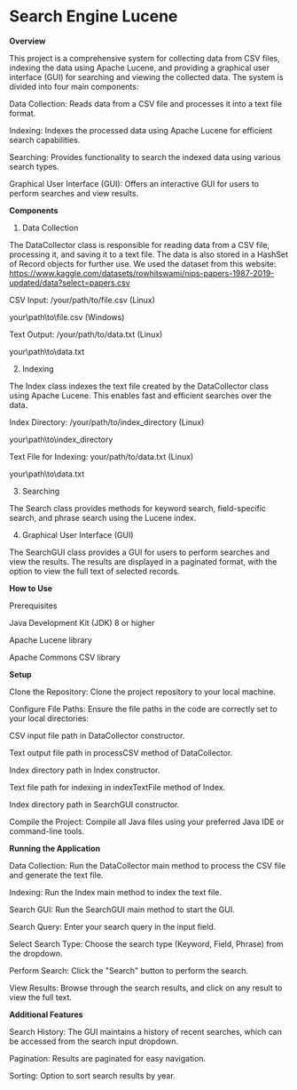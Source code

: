 ﻿# Search Engine Lucene

**Overview**

This project is a comprehensive system for collecting data from CSV files, indexing the data using Apache Lucene, and providing a graphical user interface (GUI) for searching and viewing the collected data. The system is divided into four main components:

  

Data Collection: Reads data from a CSV file and processes it into a text file format.

Indexing: Indexes the processed data using Apache Lucene for efficient search capabilities.

Searching: Provides functionality to search the indexed data using various search types.

Graphical User Interface (GUI): Offers an interactive GUI for users to perform searches and view results.

  

**Components**

1. Data Collection

The DataCollector class is responsible for reading data from a CSV file, processing it, and saving it to a text file. The data is also stored in a HashSet of Record objects for further use.
We used the dataset from this website: https://www.kaggle.com/datasets/rowhitswami/nips-papers-1987-2019-updated/data?select=papers.csv 
  

CSV Input: /your/path/to/file.csv (Linux)

your\\path\\to\\file.csv (Windows)

Text Output: /your/path/to/data.txt (Linux)

your\\path\\to\\data.txt

2. Indexing

The Index class indexes the text file created by the DataCollector class using Apache Lucene. This enables fast and efficient searches over the data.

  

Index Directory: /your/path/to/index_directory (Linux)

your\\path\\to\\index_directory

Text File for Indexing: your/path/to/data.txt (Linux)

your\\path\\to\\data.txt

3. Searching

The Search class provides methods for keyword search, field-specific search, and phrase search using the Lucene index.

  

4. Graphical User Interface (GUI)

The SearchGUI class provides a GUI for users to perform searches and view the results. The results are displayed in a paginated format, with the option to view the full text of selected records.

  

**How to Use**

Prerequisites

Java Development Kit (JDK) 8 or higher

Apache Lucene library

Apache Commons CSV library

  

**Setup**

Clone the Repository: Clone the project repository to your local machine.

Configure File Paths: Ensure the file paths in the code are correctly set to your local directories:

CSV input file path in DataCollector constructor.

Text output file path in processCSV method of DataCollector.

Index directory path in Index constructor.

Text file path for indexing in indexTextFile method of Index.

Index directory path in SearchGUI constructor.

Compile the Project: Compile all Java files using your preferred Java IDE or command-line tools.

  

**Running the Application**

Data Collection: Run the DataCollector main method to process the CSV file and generate the text file.

Indexing: Run the Index main method to index the text file.

Search GUI: Run the SearchGUI main method to start the GUI.

Search Query: Enter your search query in the input field.

Select Search Type: Choose the search type (Keyword, Field, Phrase) from the dropdown.

Perform Search: Click the "Search" button to perform the search.

View Results: Browse through the search results, and click on any result to view the full text.

  

**Additional Features**

Search History: The GUI maintains a history of recent searches, which can be accessed from the search input dropdown.

Pagination: Results are paginated for easy navigation.

Sorting: Option to sort search results by year.
